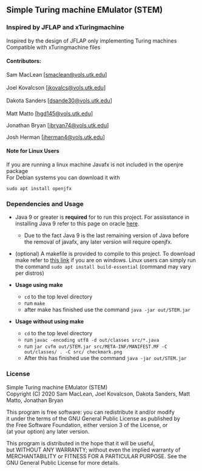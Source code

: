 Simple Turing machine EMulator (STEM)
---
### Inspired by JFLAP and xTuringmachine
Inspired by the design of JFLAP only implementing Turing machines  
Compatible with xTuringmachine files  
#### Contributors:
Sam MacLean [smaclean@vols.utk.edu] </br>  
Joel Kovalcson [jkovalcs@vols.utk.edu] </br>  
Dakota Sanders [dsande30@vols.utk.edu] </br>  
Matt Matto [hgd145@vols.utk.edu] </br>

Jonathan Bryan [jbryan74@vols.utk.edu] </br>

Josh Herman [jherman4@vols.utk.edu] </br>

#### Note for Linux Users
If you are running a linux machine Javafx is not included in the openjre package </br>
For Debian systems you can download it with </br>
```
sudo apt install openjfx
```

### Dependencies and Usage

- Java 9 or greater is <strong>required</strong> for to run this project. For assisstance in installing Java 9 refer to this page on oracle [here](https://www.oracle.com/java/technologies/javase/javase9-archive-downloads.html).
  - Due to the fact Java 9 is the last remaining version of Java before the removal of javafx, any later version will require openjfx.
- (optional) A makefile is provided to compile to this project. To download make refer to [this link](http://gnuwin32.sourceforge.net/packages/make.htm) if you are on windows. Linux users can simply run the command ``sudo apt install build-essential`` (command may vary per distros)

- <strong>Usage using make</strong>
  - ``cd`` to the top level directory
  - run ``make``
  - after make has finished use the command ``java -jar out/STEM.jar``
- <strong>Usage without using make</strong>
  - ``cd`` to the top level directory
  - run ``javac -encoding utf8 -d out/classes src/*.java``
  - run ``jar cvfm out/STEM.jar src/META-INF/MANIFEST.MF -C out/classes/ . -C src/ checkmark.png``
  - After this has finished use the command ``java -jar out/STEM.jar``
  
### License
Simple Turing machine EMulator (STEM)  
Copyright (C) 2020  Sam MacLean,  Joel Kovalcson, Dakota Sanders, Matt Matto, Jonathan Bryan

This program is free software: you can redistribute it and/or modify  
it under the terms of the GNU General Public License as published by  
the Free Software Foundation, either version 3 of the License, or  
(at your option) any later version.

This program is distributed in the hope that it will be useful,  
but WITHOUT ANY WARRANTY; without even the implied warranty of  
MERCHANTABILITY or FITNESS FOR A PARTICULAR PURPOSE.  See the  
GNU General Public License for more details.
